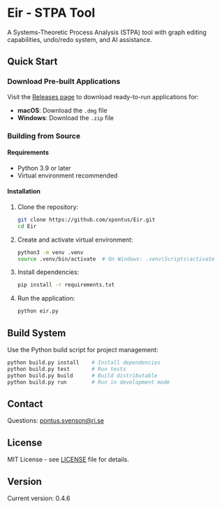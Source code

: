 # Eir - STPA Tool

A Systems-Theoretic Process Analysis (STPA) tool with graph editing capabilities, undo/redo system, and AI assistance.

## Quick Start

### Download Pre-built Applications

Visit the [Releases page](https://github.com/xpontus/Eir/releases) to download ready-to-run applications for:
- **macOS**: Download the `.dmg` file
- **Windows**: Download the `.zip` file

### Building from Source

#### Requirements
- Python 3.9 or later
- Virtual environment recommended

#### Installation
1. Clone the repository:
   ```bash
   git clone https://github.com/xpontus/Eir.git
   cd Eir
   ```

2. Create and activate virtual environment:
   ```bash
   python3 -m venv .venv
   source .venv/bin/activate  # On Windows: .venv\Scripts\activate
   ```

3. Install dependencies:
   ```bash
   pip install -r requirements.txt
   ```

4. Run the application:
   ```bash
   python eir.py
   ```

## Build System

Use the Python build script for project management:

```bash
python build.py install    # Install dependencies
python build.py test       # Run tests
python build.py build      # Build distributable
python build.py run        # Run in development mode
```



## Contact

Questions: pontus.svenson@ri.se

## License

MIT License - see [LICENSE](LICENSE) file for details.

## Version

Current version: 0.4.6
